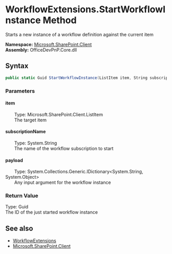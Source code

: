 # WorkflowExtensions.StartWorkflowInstance Method  
 Starts a new instance of a workflow definition against the current item   

**Namespace:** [Microsoft.SharePoint.Client](Microsoft.SharePoint.Client.md)  
**Assembly:** OfficeDevPnP.Core.dll  
## Syntax
```C#
public static Guid StartWorkflowInstance(ListItem item, String subscriptionName, IDictionary<String, Object> payload)
```
### Parameters
#### item  
&emsp;&emsp;Type: Microsoft.SharePoint.Client.ListItem  
&emsp;&emsp;The target item  

  

#### subscriptionName  
&emsp;&emsp;Type: System.String  
&emsp;&emsp;The name of the workflow subscription to start  

  

#### payload  
&emsp;&emsp;Type: System.Collections.Generic.IDictionary&lt;System.String, System.Object&gt;  
&emsp;&emsp;Any input argument for the workflow instance  

  

### Return Value
Type: Guid  
The ID of the just started workflow instance  


## See also
- [WorkflowExtensions](Microsoft.SharePoint.Client.WorkflowExtensions.md) 
- [Microsoft.SharePoint.Client](Microsoft.SharePoint.Client.md) 
